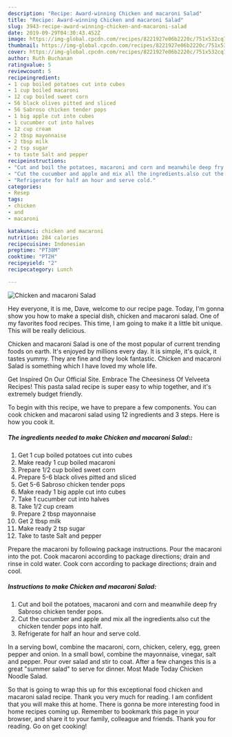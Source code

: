 ```yaml
---
description: "Recipe: Award-winning Chicken and macaroni Salad"
title: "Recipe: Award-winning Chicken and macaroni Salad"
slug: 3943-recipe-award-winning-chicken-and-macaroni-salad
date: 2019-09-29T04:30:43.452Z
image: https://img-global.cpcdn.com/recipes/8221927e06b2220c/751x532cq70/chicken-and-macaroni-salad-recipe-main-photo.jpg
thumbnail: https://img-global.cpcdn.com/recipes/8221927e06b2220c/751x532cq70/chicken-and-macaroni-salad-recipe-main-photo.jpg
cover: https://img-global.cpcdn.com/recipes/8221927e06b2220c/751x532cq70/chicken-and-macaroni-salad-recipe-main-photo.jpg
author: Ruth Buchanan
ratingvalue: 5
reviewcount: 5
recipeingredient:
- 1 cup boiled potatoes cut into cubes
- 1 cup boiled macaroni
- 12 cup boiled sweet corn
- 56 black olives pitted and sliced
- 56 Sabroso chicken tender pops
- 1 big apple cut into cubes
- 1 cucumber cut into halves
- 12 cup cream
- 2 tbsp mayonnaise
- 2 tbsp milk
- 2 tsp sugar
- to taste Salt and pepper
recipeinstructions:
- "Cut and boil the potatoes, macaroni and corn and meanwhile deep fry Sabroso chicken tender pops."
- "Cut the cucumber and apple and mix all the ingredients.also cut the chicken tender pops into half."
- "Refrigerate for half an hour and serve cold."
categories:
- Resep
tags:
- chicken
- and
- macaroni

katakunci: chicken and macaroni
nutrition: 284 calories
recipecuisine: Indonesian
preptime: "PT38M"
cooktime: "PT2H"
recipeyield: "2"
recipecategory: Lunch

---
```



![Chicken and macaroni Salad](https://img-global.cpcdn.com/recipes/8221927e06b2220c/751x532cq70/chicken-and-macaroni-salad-recipe-main-photo.jpg)

Hey everyone, it is me, Dave, welcome to our recipe page. Today, I'm gonna show you how to make a special dish, chicken and macaroni salad. One of my favorites food recipes. This time, I am going to make it a little bit unique. This will be really delicious.

Chicken and macaroni Salad is one of the most popular of current trending foods on earth. It's enjoyed by millions every day. It is simple, it's quick, it tastes yummy. They are fine and they look fantastic. Chicken and macaroni Salad is something which I have loved my whole life.

Get Inspired On Our Official Site. Embrace The Cheesiness Of Velveeta Recipes! This pasta salad recipe is super easy to whip together, and it&#39;s extremely budget friendly.


To begin with this recipe, we have to prepare a few components. You can cook chicken and macaroni salad using 12 ingredients and 3 steps. Here is how you cook it.

##### The ingredients needed to make Chicken and macaroni Salad::

1. Get 1 cup boiled potatoes cut into cubes
1. Make ready 1 cup boiled macaroni
1. Prepare 1/2 cup boiled sweet corn
1. Prepare 5-6 black olives pitted and sliced
1. Get 5-6 Sabroso chicken tender pops
1. Make ready 1 big apple cut into cubes
1. Take 1 cucumber cut into halves
1. Take 1/2 cup cream
1. Prepare 2 tbsp mayonnaise
1. Get 2 tbsp milk
1. Make ready 2 tsp sugar
1. Take to taste Salt and pepper


Prepare the macaroni by following package instructions. Pour the macaroni into the pot. Cook macaroni according to package directions; drain and rinse in cold water. Cook corn according to package directions; drain and cool. 

##### Instructions to make Chicken and macaroni Salad:

1. Cut and boil the potatoes, macaroni and corn and meanwhile deep fry Sabroso chicken tender pops.
1. Cut the cucumber and apple and mix all the ingredients.also cut the chicken tender pops into half.
1. Refrigerate for half an hour and serve cold.


In a serving bowl, combine the macaroni, corn, chicken, celery, egg, green pepper and onion. In a small bowl, combine the mayonnaise, vinegar, salt and pepper. Pour over salad and stir to coat. After a few changes this is a great &#34;summer salad&#34; to serve for dinner. Most Made Today Chicken Noodle Salad. 

So that is going to wrap this up for this exceptional food chicken and macaroni salad recipe. Thank you very much for reading. I am confident that you will make this at home. There is gonna be more interesting food in home recipes coming up. Remember to bookmark this page in your browser, and share it to your family, colleague and friends. Thank you for reading. Go on get cooking!
